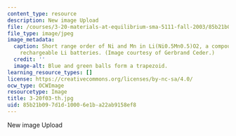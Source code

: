 ```yaml
---
content_type: resource
description: New image Upload
file: /courses/3-20-materials-at-equilibrium-sma-5111-fall-2003/85b21b097d1d10006e1ba22ab9158ef8_3-20f03-th.jpg
file_type: image/jpeg
image_metadata:
  caption: Short range order of Ni and Mn in Li(Ni0.5Mn0.5)O2, a compound used for
    rechargeable Li batteries. (Image courtesy of Gerbrand Ceder.)
  credit: ''
  image-alt: Blue and green balls form a trapezoid.
learning_resource_types: []
license: https://creativecommons.org/licenses/by-nc-sa/4.0/
ocw_type: OCWImage
resourcetype: Image
title: 3-20f03-th.jpg
uid: 85b21b09-7d1d-1000-6e1b-a22ab9158ef8
---
```

New image Upload
